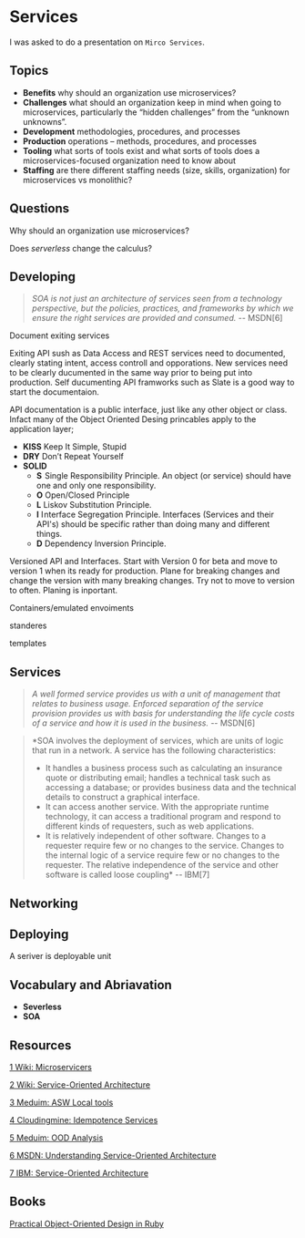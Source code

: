 # Services

I was asked to do a presentation on `Mirco Services`.

## Topics

* **Benefits** why should an organization use microservices?
* **Challenges** what should an organization keep in mind when going to microservices, particularly the “hidden challenges” from the “unknown unknowns”.
* **Development** methodologies, procedures, and processes
* **Production** operations – methods, procedures, and processes
* **Tooling** what sorts of tools exist and what sorts of tools does a microservices-focused organization need to know about
* **Staffing** are there different staffing needs (size, skills, organization) for microservices vs monolithic?

## Questions

Why should an organization use microservices?

Does *serverless* change the calculus?


## Developing

> *SOA is not just an architecture of services seen from a technology perspective, but the policies, practices, and frameworks by which we ensure the right services are provided and consumed.* -- MSDN[6]

Document exiting services

  Exiting API sush as Data Access and REST services need to documented, clearly stating intent, access controll and opporations. New services need to be clearly ducumented in the same way prior to being put into production. Self ducumenting API framworks such as Slate is a good way to start the documentaion.
  
API documentation is a public interface, just like any other object or class. Infact many of the Object Oriented Desing princables apply to the application layer;

* **KISS** Keep It Simple, Stupid
* **DRY** Don’t Repeat Yourself
* **SOLID**
  * **S**  Single Responsibility Principle. An object (or service) should have one and only one responsibility.
  * **O** Open/Closed Principle
  * **L** Liskov Substitution Principle.
  * **I** I nterface Segregation Principle. Interfaces (Services and their API's) should be specific rather than doing many and different things.
  * **D** Dependency Inversion Principle. 

Versioned API and Interfaces. Start with Version 0 for beta and move to version 1 when its ready for production. Plane for breaking changes and change the version with many breaking changes. Try not to move to version to often. Planing is inportant.

Containers/emulated envoiments

standeres

templates

## Services
> *A well formed service provides us with a unit of management that relates to business usage. Enforced separation of the service provision provides us with basis for understanding the life cycle costs of a service and how it is used in the business.* -- MSDN[6]

> *SOA involves the deployment of services, which are units of logic that run in a network. A service has the following characteristics:
> * It handles a business process such as calculating an insurance quote or distributing email; handles a technical task such as accessing a database; or provides business data and the technical details to construct a graphical interface.
> * It can access another service. With the appropriate runtime technology, it can access a traditional program and respond to different kinds of requesters, such as web applications.
> * It is relatively independent of other software. Changes to a requester require few or no changes to the service. Changes to the internal logic of a service require few or no changes to the requester. The relative independence of the service and other software is called loose coupling*
> -- IBM[7]

## Networking

## Deploying

A seriver is deployable unit 

## Vocabulary and Abriavation

* **Severless**
* **SOA**

## Resources

[1 Wiki: Microservicers](https://en.wikipedia.org/wiki/Microservices)

[2 Wiki: Service-Oriented Architecture](https://en.wikipedia.org/wiki/Service-oriented_architecture)

[3 Meduim: ASW Local tools](https://medium.com/@takezoe/how-to-develop-aws-based-application-in-the-local-environment-3e36eb705adf)

[4 Cloudingmine: Idempotence Services](http://cloudingmine.com/idempotence-what-is-it-and-why-should-i-care/)

[5 Meduim: OOD Analysis](https://medium.com/omarelgabrys-blog/object-oriented-analysis-and-design-design-principles-part-6-b78e2b9da023)

[6 MSDN: Understanding Service-Oriented Architecture](https://msdn.microsoft.com/en-us/library/aa480021.aspx)

[7 IBM: Service-Oriented Architecture](https://www.ibm.com/support/knowledgecenter/en/SSMQ79_9.5.1/com.ibm.egl.pg.doc/topics/pegl_serv_overview.html)

## Books

[Practical Object-Oriented Design in Ruby](https://www.poodr.com/)
